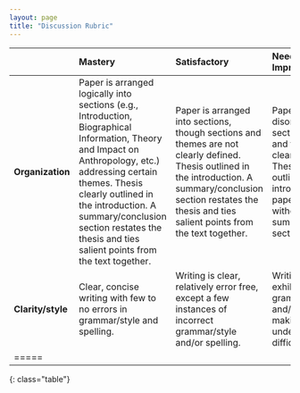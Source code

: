 ```yaml
---
layout: page
title: "Discussion Rubric"
---
```

  
  

|         | Mastery | Satisfactory | Needs Improvement |
|:--------|:-------|:-------|:--------
| __Organization__ | Paper is arranged logically into sections (e.g., Introduction, Biographical Information, Theory and Impact on Anthropology, etc.) addressing certain themes. Thesis clearly outlined in the introduction. A summary/conclusion section restates the thesis and ties salient points from the text together. | Paper is arranged into sections, though sections and themes are not clearly defined. Thesis outlined in the introduction. A summary/conclusion section restates the thesis and ties salient points from the text together. | Paper is disorganized; sections (if used) and themes are not clearly defined. Thesis is not outlined in the introduction. The paper ends abruptly without a summary/conclusion section. |
| __Clarity/style__ | Clear, concise writing with few to no errors in grammar/style and spelling. | Writing is clear, relatively error free, except a few instances of incorrect grammar/style and/or spelling. | Writing consistently exhibits errors in grammar/style and/or spelling, making understanding difficult. |
|=====
{: class="table"}
